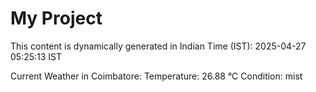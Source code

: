 # My Project

This content is dynamically generated in Indian Time (IST): 2025-04-27 05:25:13 IST


Current Weather in Coimbatore:
Temperature: 26.88 °C
Condition: mist
